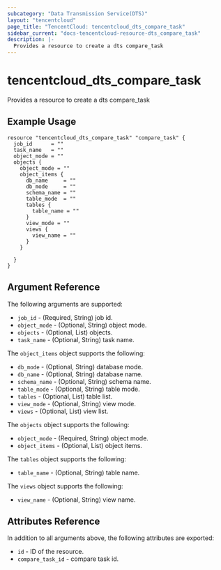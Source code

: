 ```yaml
---
subcategory: "Data Transmission Service(DTS)"
layout: "tencentcloud"
page_title: "TencentCloud: tencentcloud_dts_compare_task"
sidebar_current: "docs-tencentcloud-resource-dts_compare_task"
description: |-
  Provides a resource to create a dts compare_task
---
```


# tencentcloud_dts_compare_task

Provides a resource to create a dts compare_task

## Example Usage

```hcl
resource "tencentcloud_dts_compare_task" "compare_task" {
  job_id      = ""
  task_name   = ""
  object_mode = ""
  objects {
    object_mode = ""
    object_items {
      db_name     = ""
      db_mode     = ""
      schema_name = ""
      table_mode  = ""
      tables {
        table_name = ""
      }
      view_mode = ""
      views {
        view_name = ""
      }
    }

  }
}
```

## Argument Reference

The following arguments are supported:

* `job_id` - (Required, String) job id.
* `object_mode` - (Optional, String) object mode.
* `objects` - (Optional, List) objects.
* `task_name` - (Optional, String) task name.

The `object_items` object supports the following:

* `db_mode` - (Optional, String) database mode.
* `db_name` - (Optional, String) database name.
* `schema_name` - (Optional, String) schema name.
* `table_mode` - (Optional, String) table mode.
* `tables` - (Optional, List) table list.
* `view_mode` - (Optional, String) view mode.
* `views` - (Optional, List) view list.

The `objects` object supports the following:

* `object_mode` - (Required, String) object mode.
* `object_items` - (Optional, List) object items.

The `tables` object supports the following:

* `table_name` - (Optional, String) table name.

The `views` object supports the following:

* `view_name` - (Optional, String) view name.

## Attributes Reference

In addition to all arguments above, the following attributes are exported:

* `id` - ID of the resource.
* `compare_task_id` - compare task id.


